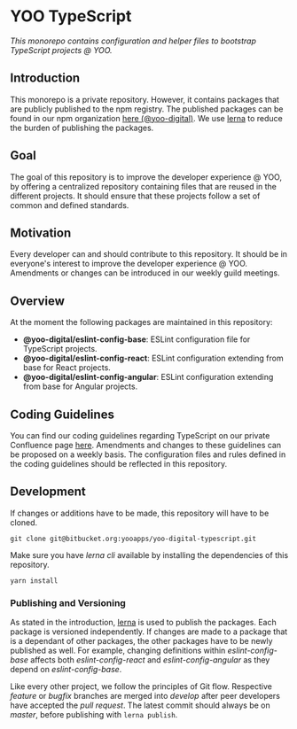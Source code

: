 # YOO TypeScript
_This monorepo contains configuration and helper files to bootstrap TypeScript projects @ YOO._

## Introduction
This monorepo is a private repository. However, it contains packages that are publicly published
to the npm registry.
The published packages can be found in our npm organization 
[here (@yoo-digital)](https://www.npmjs.com/org/yoo-digital).
We use [lerna](https://github.com/lerna/lerna) to reduce the burden of publishing the packages.

## Goal
The goal of this repository is to improve the developer experience @ YOO, by offering a centralized
repository containing files that are reused in the different projects. It should ensure that
these projects follow a set of common and defined standards.

## Motivation
Every developer can and should contribute to this repository. It should be in everyone's interest
to improve the developer experience @ YOO. Amendments or changes can be introduced in our
weekly guild meetings.

## Overview
At the moment the following packages are maintained in this repository:
* **@yoo-digital/eslint-config-base**: ESLint configuration file for TypeScript projects.
* **@yoo-digital/eslint-config-react**: ESLint configuration extending from base for React projects.
* **@yoo-digital/eslint-config-angular**: ESLint configuration extending from base for Angular projects.

## Coding Guidelines
You can find our coding guidelines regarding TypeScript on our private Confluence page [here](https://yooapps.jira.com/wiki/spaces/FD/pages/1239187573/Coding+Guidelines).
Amendments and changes to these guidelines can be proposed on a weekly basis. The configuration files
and rules defined in the coding guidelines should be reflected in this repository.

## Development
If changes or additions have to be made, this repository will have to be cloned.

```text
git clone git@bitbucket.org:yooapps/yoo-digital-typescript.git
```

Make sure you have _lerna cli_ available by installing the dependencies of this repository.

```text
yarn install
```

### Publishing and Versioning
As stated in the introduction, [lerna](https://github.com/lerna/lerna) 
is used to publish the packages. Each package is versioned independently.
If changes are made to a package that is a dependant of other packages, the other packages
have to be newly published as well. For example, changing definitions within _eslint-config-base_ affects
both _eslint-config-react_ and _eslint-config-angular_ as they depend on _eslint-config-base_.

Like every other project, we follow the principles of Git flow. Respective _feature_ or _bugfix_ branches
are merged into _develop_ after peer developers have accepted the _pull request_. The latest commit should
always be on _master_, before publishing with `lerna publish`.

